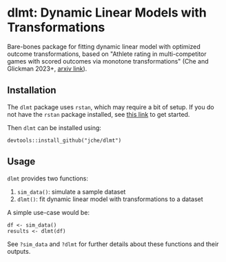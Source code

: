 # dlmt: Dynamic Linear Models with Transformations

Bare-bones package for fitting dynamic linear model with optimized outcome transformations, 
based on "Athlete rating in multi-competitor games with scored outcomes via monotone transformations" 
(Che and Glickman 2023+, [arxiv link](https://arxiv.org/abs/2205.10746)).


## Installation

The `dlmt` package uses `rstan`, which may require a bit of setup.
If you do not have the `rstan` package installed, see [this link](https://github.com/stan-dev/rstan/wiki/RStan-Getting-Started) to get started.

Then `dlmt` can be installed using:
```
devtools::install_github("jche/dlmt")
```

## Usage

`dlmt` provides two functions:

1. `sim_data()`: simulate a sample dataset
2. `dlmt()`: fit dynamic linear model with transformations to a dataset

A simple use-case would be:
```
df <- sim_data()
results <- dlmt(df)
```

See `?sim_data` and `?dlmt` for further details about these functions and their outputs.

